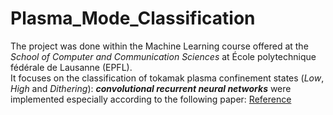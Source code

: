 # Plasma_Mode_Classification
The project was done within the Machine Learning course offered at the *School of Computer and Communication Sciences* at École polytechnique fédérale de Lausanne (EPFL).</br>
It focuses on the classification of tokamak plasma confinement states (*Low*, *High* and *Dithering*): ***convolutional recurrent neural networks*** were implemented especially according to the following paper:
[Reference](Plasma_Mode_Classification/Papers/Matos_2020_Nucl._Fusion_60_036022.pdf)</br>
